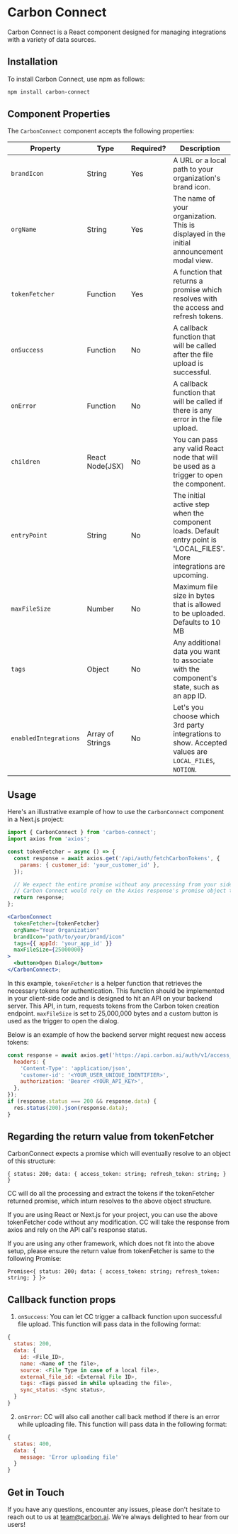 # Carbon Connect

Carbon Connect is a React component designed for managing integrations with a variety of data sources.

## Installation

To install Carbon Connect, use npm as follows:

```bash
npm install carbon-connect
```

## Component Properties

The `CarbonConnect` component accepts the following properties:

| Property              | Type             | Required? | Description                                                                                                             |
| --------------------- | ---------------- | --------- | ----------------------------------------------------------------------------------------------------------------------- |
| `brandIcon`           | String           | Yes       | A URL or a local path to your organization's brand icon.                                                                |
| `orgName`             | String           | Yes       | The name of your organization. This is displayed in the initial announcement modal view.                                |
| `tokenFetcher`        | Function         | Yes       | A function that returns a promise which resolves with the access and refresh tokens.                                    |
| `onSuccess`           | Function         | No        | A callback function that will be called after the file upload is successful.                                            |
| `onError`             | Function         | No        | A callback function that will be called if there is any error in the file upload.                                       |
| `children`            | React Node(JSX)  | No        | You can pass any valid React node that will be used as a trigger to open the component.                                 |
| `entryPoint`          | String           | No        | The initial active step when the component loads. Default entry point is 'LOCAL_FILES'. More integrations are upcoming. |
| `maxFileSize`         | Number           | No        | Maximum file size in bytes that is allowed to be uploaded. Defaults to 10 MB                                            |
| `tags`                | Object           | No        | Any additional data you want to associate with the component's state, such as an app ID.                                |
| `enabledIntegrations` | Array of Strings | No        | Let's you choose which 3rd party integrations to show. Accepted values are `LOCAL_FILES`, `NOTION`.                     |

## Usage

Here's an illustrative example of how to use the `CarbonConnect` component in a Next.js project:

```jsx
import { CarbonConnect } from 'carbon-connect';
import axios from 'axios';

const tokenFetcher = async () => {
  const response = await axios.get('/api/auth/fetchCarbonTokens', {
    params: { customer_id: 'your_customer_id' },
  });

  // We expect the entire promise without any processing from your side.
  // Carbon Connect would rely on the Axios response's promise object to check the status and fetch the tokens
  return response;
};

<CarbonConnect
  tokenFetcher={tokenFetcher}
  orgName="Your Organization"
  brandIcon="path/to/your/brand/icon"
  tags={{ appId: 'your_app_id' }}
  maxFileSize={25000000}
>
  <button>Open Dialog</button>
</CarbonConnect>;
```

In this example, `tokenFetcher` is a helper function that retrieves the necessary tokens for authentication. This function should be implemented in your client-side code and is designed to hit an API on your backend server. This API, in turn, requests tokens from the Carbon token creation endpoint. `maxFileSize` is set to 25,000,000 bytes and a custom button is used as the trigger to open the dialog.

Below is an example of how the backend server might request new access tokens:

```js
const response = await axios.get('https://api.carbon.ai/auth/v1/access_token', {
  headers: {
    'Content-Type': 'application/json',
    'customer-id': '<YOUR_USER_UNIQUE_IDENTIFIER>',
    authorization: 'Bearer <YOUR_API_KEY>',
  },
});
if (response.status === 200 && response.data) {
  res.status(200).json(response.data);
}
```

## Regarding the return value from tokenFetcher

CarbonConnect expects a promise which will eventually resolve to an object of this structure:

```
{ status: 200; data: { access_token: string; refresh_token: string; } }
```

CC will do all the processing and extract the tokens if the tokenFetcher returned promise, which inturn resolves to the above object structure.

If you are using React or Next.js for your project, you can use the above tokenFetcher code without any modification. CC will take the response from axios and rely on the API call's response status.

If you are using any other framework, which does not fit into the above setup, please ensure the return value from tokenFetcher is same to the following Promise:

```
Promise<{ status: 200; data: { access_token: string; refresh_token: string; } }>
```

## Callback function props

1. `onSuccess`: You can let CC trigger a callback function upon successful file upload. This function will pass data in the following format:

```js
{
  status: 200,
  data: {
    id: <File_ID>,
    name: <Name of the file>,
    source: <File Type in case of a local file>,
    external_file_id: <External File ID>,
    tags: <Tags passed in while uploading the file>,
    sync_status: <Sync status>,
  }
}
```

2. `onError`: CC will also call another call back method if there is an error while uploading file. This function will pass data in the following format:

```js
{
  status: 400,
  data: {
    message: 'Error uploading file'
  }
}
```

## Get in Touch

If you have any questions, encounter any issues, please don't hesitate to reach out to us at [team@carbon.ai](mailto:team@carbon.ai). We're always delighted to hear from our users!
